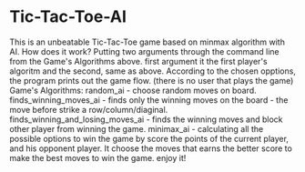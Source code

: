 # Tic-Tac-Toe-AI
This is an unbeatable Tic-Tac-Toe game based on minmax algorithm with AI.  How does it work?  Putting two arguments through the command line from the Game's Algorithms above. first argument it the first player's algoritm and the second, same as above.  According to the chosen opptions, the program prints out the game flow. (there is no user that plays the game)  Game's Algorithms:  random_ai - choose random moves on board. finds_winning_moves_ai - finds only the winning moves on the board - the move before strike a row/column/diaginal. finds_winning_and_losing_moves_ai - finds the winning moves and block other player from winning the game. minimax_ai - calculating all the possible options to win the game by score the points of the current player, and his opponent player. It choose the moves that earns the better score to make the best moves to win the game. enjoy it!
